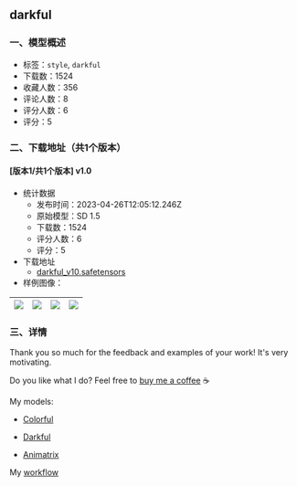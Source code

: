 ## darkful
### 一、模型概述

- 标签：`style`, `darkful`
- 下载数：1524
- 收藏人数：356
- 评论人数：8
- 评分人数：6
- 评分：5

### 二、下载地址（共1个版本）

#### [版本1/共1个版本] v1.0

- 统计数据
  - 发布时间：2023-04-26T12:05:12.246Z
  - 原始模型：SD 1.5
  - 下载数：1524
  - 评分人数：6
  - 评分：5
- 下载地址
  - [darkful_v10.safetensors](https://civitai.com/api/download/models/55841)
- 样例图像：

| <img src="https://image.civitai.com/xG1nkqKTMzGDvpLrqFT7WA/539ff074-e7d0-45f6-e567-d52aac301200/width=450/605097.jpeg" /> | <img src="https://image.civitai.com/xG1nkqKTMzGDvpLrqFT7WA/93d28a01-1ee2-41a2-957f-038ff0a7bc00/width=450/605085.jpeg" /> | <img src="https://image.civitai.com/xG1nkqKTMzGDvpLrqFT7WA/383e0e08-57cf-43c5-a806-34387894d400/width=450/605078.jpeg" /> | <img src="https://image.civitai.com/xG1nkqKTMzGDvpLrqFT7WA/d46ddca4-c39f-4976-f5b8-2ab59cf49500/width=450/605076.jpeg" /> |
| ---- | ---- | ---- | ---- |


### 三、详情
<p>Thank you so much for the feedback and examples of your work! It's very motivating.</p><p></p><p>Do you like what I do? Feel free to <a target="_blank" rel="ugc" href="https://www.buymeacoffee.com/recoilme">buy me a coffee</a> ☕</p><p></p><p>My models:</p><ul><li><p><a target="_blank" rel="ugc" href="https://civitai.com/models/7279/colorful">Colorful</a></p></li><li><p><a target="_blank" rel="ugc" href="https://civitai.com/models/51361/darkful">Darkful</a></p></li><li><p><a target="_blank" rel="ugc" href="https://civitai.com/models/21916/animatrix">Animatrix</a></p></li></ul><p></p><p>My <a rel="ugc" href="https://civitai.com/questions/902/i-want-to-share-my-workflow-simple-tutorial">workflow</a></p>